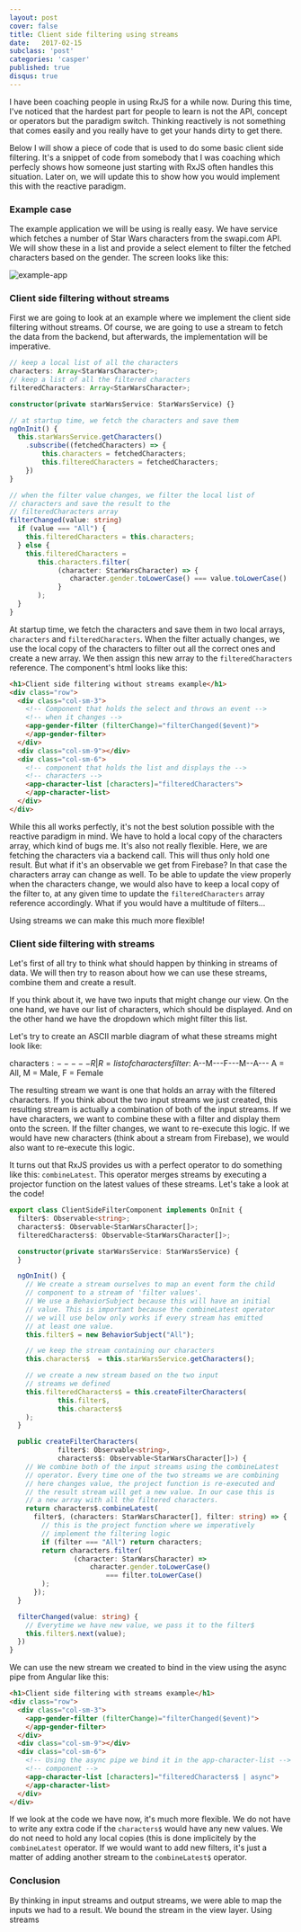```yaml
---
layout: post
cover: false
title: Client side filtering using streams
date:   2017-02-15
subclass: 'post'
categories: 'casper'
published: true
disqus: true
---
```


I have been coaching people in using RxJS for a while now. During this time, I've noticed that the hardest part for people to learn is not the API, concept or operators but the paradigm switch. Thinking reactively is not something that comes easily and you really have to get your hands dirty to get there. 

Below I will show a piece of code that is used to do some basic client side filtering. It's a snippet of code from somebody that I was coaching which perfecly shows how someone just starting with RxJS often handles this situation. Later on, we will update this to show how you would implement this with the reactive paradigm.

### Example case

The example application we will be using is really easy. We have service which fetches a number of Star Wars characters from the swapi.com API. We will show these in a list and provide a select element to filter the fetched characters based on the gender.
The screen looks like this:

![example-app](https://www.dropbox.com/s/2s9e877rpdaa5w0/Screenshot%202017-02-25%2011.16.57.png?raw=1)

### Client side filtering without streams

First we are going to look at an example where we implement the client side filtering without streams. Of course, we are going to use a stream to fetch the data from the backend, but afterwards, the implementation will be imperative.

```typescript
// keep a local list of all the characters
characters: Array<StarWarsCharacter>;
// keep a list of all the filtered characters
filteredCharacters: Array<StarWarsCharacter>;

constructor(private starWarsService: StarWarsService) {}

// at startup time, we fetch the characters and save them
ngOnInit() {
  this.starWarsService.getCharacters()
    .subscribe((fetchedCharacters) => {
        this.characters = fetchedCharacters;
        this.filteredCharacters = fetchedCharacters;
    })
}

// when the filter value changes, we filter the local list of
// characters and save the result to the
// filteredCharacters array
filterChanged(value: string)
  if (value === "All") {
    this.filteredCharacters = this.characters;
  } else {
    this.filteredCharacters =
       this.characters.filter(
            (character: StarWarsCharacter) => {
               character.gender.toLowerCase() === value.toLowerCase()
            }
       );
  }
}
```
At startup time, we fetch the characters and save them in two local arrays, `characters` and `filteredCharacters`. When the filter actually changes, we use the local copy of the characters to filter out all the correct ones and create a new array. We then assign this new array to the `filteredCharacters` reference.
The component's html looks like this:

```html
<h1>Client side filtering without streams example</h1>
<div class="row">
  <div class="col-sm-3">
    <!-- Component that holds the select and throws an event -->
    <!-- when it changes -->
    <app-gender-filter (filterChange)="filterChanged($event)">
    </app-gender-filter>
  </div>
  <div class="col-sm-9"></div>
  <div class="col-sm-6">
    <!-- component that holds the list and displays the -->
    <!-- characters -->
    <app-character-list [characters]="filteredCharacters">
    </app-character-list>
  </div>
</div>

```

While this all works perfectly, it's not the best solution possible with the reactive paradigm in mind. We have to hold a local copy of the characters array, which kind of bugs me.
It's also not really flexible. Here, we are fetching the characters via a backend call. This will thus only hold one result. But what if it's an observable we get from Firebase? In that case the characters array can change as well. To be able to update the view properly when the characters change, we would also have to keep a local copy of the filter to, at any given time to update the `filteredCharacters` array reference accordingly. 
What if you would have a multitude of filters...

Using streams we can make this much more flexible!

### Client side filtering with streams

Let's first of all try to think what should happen by thinking in streams of data. We will then try to reason about how we can use these streams, combine them and create a result.

If you think about it, we have two inputs that might change our view. On the one hand, we have our list of characters, which should be displayed. And on the other hand we have the dropdown which might filter this list. 

Let's try to create an ASCII marble diagram of what these streams might look like:

characters$:    -----R|					R = list of characters
filter$:        A--M---F---M--A---		A = All, M = Male, F = Female

The resulting stream we want is one that holds an array with the filtered characters. If you think about the two input streams we just created, this resulting stream is actually a combination of both of the input streams.
If we have characters, we want to combine these with a filter and display them onto the screen. If the filter changes, we want to re-execute this logic. If we would have new characters (think about a stream from Firebase), we would also want to re-execute this logic.

It turns out that RxJS provides us with a perfect operator to do something like this: `combineLatest`. This operator merges streams by executing a projector function on the latest values of these streams. Let's take a look at the code!

```typescript
export class ClientSideFilterComponent implements OnInit {
  filter$: Observable<string>;
  characters$: Observable<StarWarsCharacter[]>;
  filteredCharacters$: Observable<StarWarsCharacter[]>;

  constructor(private starWarsService: StarWarsService) {
  }

  ngOnInit() {
    // We create a stream ourselves to map an event form the child
    // component to a stream of 'filter values'.
    // We use a BehaviorSubject because this will have an initial 
    // value. This is important because the combineLatest operator
    // we will use below only works if every stream has emitted 
    // at least one value.
    this.filter$ = new BehaviorSubject("All");

    // we keep the stream containing our characters
    this.characters$  = this.starWarsService.getCharacters();

    // we create a new stream based on the two input
    // streams we defined
    this.filteredCharacters$ = this.createFilterCharacters(
            this.filter$,
            this.characters$
    );
  }

  public createFilterCharacters(
            filter$: Observable<string>,
            characters$: Observable<StarWarsCharacter[]>) {
    // We combine both of the input streams using the combineLatest
    // operator. Every time one of the two streams we are combining
    // here changes value, the project function is re-executed and
    // the result stream will get a new value. In our case this is
    // a new array with all the filtered characters.
    return characters$.combineLatest(
      filter$, (characters: StarWarsCharacter[], filter: string) => {
        // this is the project function where we imperatively
        // implement the filtering logic
        if (filter === "All") return characters;
        return characters.filter(
                (character: StarWarsCharacter) =>
                    character.gender.toLowerCase()
                        === filter.toLowerCase()
        );
      });
  }

  filterChanged(value: string) {
    // Everytime we have new value, we pass it to the filter$
    this.filter$.next(value);
  })
}
```
We can use the new stream we created to bind in the view using the async pipe from Angular like this:

```html
<h1>Client side filtering with streams example</h1>
<div class="row">
  <div class="col-sm-3">
    <app-gender-filter (filterChange)="filterChanged($event)">
    </app-gender-filter>
  </div>
  <div class="col-sm-9"></div>
  <div class="col-sm-6">
    <!-- Using the async pipe we bind it in the app-character-list -->
    <!-- component -->
    <app-character-list [characters]="filteredCharacters$ | async">
    </app-character-list>
  </div>
</div>

```

If we look at the code we have now, it's much more flexible. We do not have to write any extra code if the `characters$`  would have any new values. We do not need to hold any local copies (this is done implicitely by the `combineLatest` operator. If we would want to add new filters, it's just a matter of adding another stream to the `combineLatest$` operator.

### Conclusion
By thinking in input streams and output streams, we were able to map the inputs we had to a result. We bound the stream in the view layer. Using streams 
